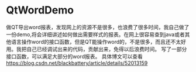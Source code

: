 # QtWordDemo
做QT导出word报表，发现网上的资源不是很多，也浪费了很多时间，我自己做了一份demo,将会详细讲述如何做出需要样式的报表。在网上很容易查到java或者其他语言操作word的接口函数，但是QT能操作word的，不是很多，而且还不太好用。我把自己已经调试出来的代码，贡献出来，免得以后浪费时间。 写了一部分接口函数，可以满足大部分的word报表。
具体博文可以查看 https://blog.csdn.net/blackbattery/article/details/52013159
